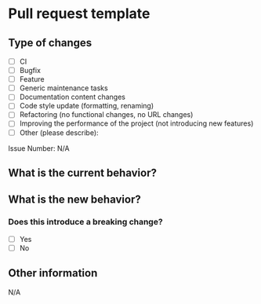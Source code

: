 # Pull request template

<!--- Please provide a general summary of your changes in the title above -->

## Type of changes

<!-- Please try to limit your pull request to one type; submit multiple pull requests if needed. -->

- [ ] CI
- [ ] Bugfix
- [ ] Feature
- [ ] Generic maintenance tasks
- [ ] Documentation content changes
- [ ] Code style update (formatting, renaming)
- [ ] Refactoring (no functional changes, no URL changes)
- [ ] Improving the performance of the project (not introducing new features)
- [ ] Other (please describe):

Issue Number: N/A

## What is the current behavior?

<!-- Please describe the current behavior that you are modifying or linking to a relevant issue. -->

## What is the new behavior?

<!-- Please describe the behavior or changes that are being added by this PR. -->

### Does this introduce a breaking change?

- [ ] Yes
- [ ] No

<!-- If this does introduce a breaking change, please describe the impact and migration path for existing applications below. -->

## Other information

<!-- Any other information that is important to this PR, such as screenshots of how the component looks before and after the change. -->

N/A
